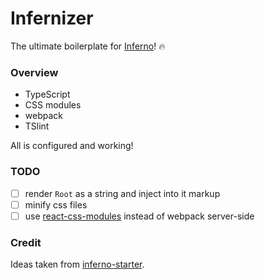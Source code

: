 # Infernizer

The ultimate boilerplate for [Inferno](https://infernojs.org/)! :fire:

### Overview

* TypeScript
* CSS modules
* webpack
* TSlint

All is configured and working!

### TODO

- [ ] render `Root` as a string and inject into it markup
- [ ] minify css files
- [ ] use [react-css-modules](https://github.com/gajus/babel-plugin-react-css-modules) instead of webpack server-side

### Credit

Ideas taken from [inferno-starter](https://github.com/lukeed/inferno-starter).
